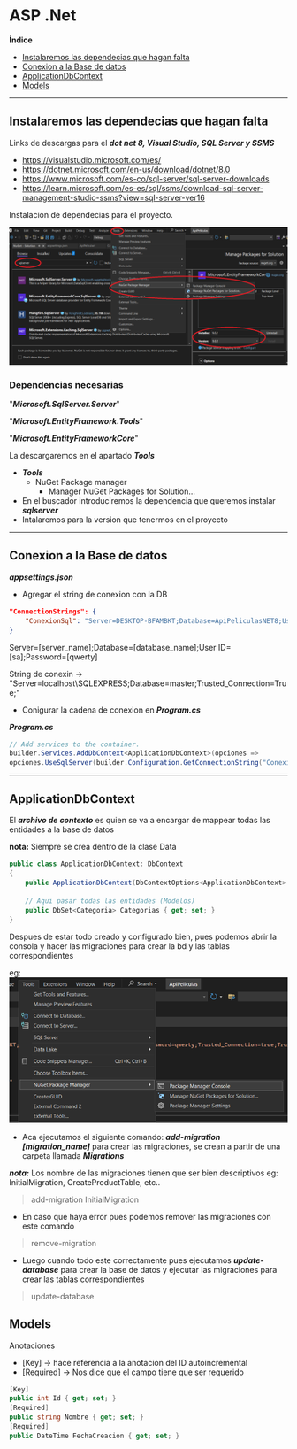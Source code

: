 # ASP .Net

**Índice**

* [Instalaremos las dependecias que hagan falta](#id0)
* [Conexion a la Base de datos](#id1)
* [ApplicationDbContext](#id2)
* [Models](#id3)

---

<div id='id0' />

## Instalaremos las dependecias que hagan falta

Links de descargas para el ***dot net 8, Visual Studio, SQL Server y SSMS***

* https://visualstudio.microsoft.com/es/
* https://dotnet.microsoft.com/en-us/download/dotnet/8.0
* https://www.microsoft.com/es-co/sql-server/sql-server-downloads
* https://learn.microsoft.com/es-es/sql/ssms/download-sql-server-management-studio-ssms?view=sql-server-ver16

Instalacion de dependecias para el proyecto.

<img src="img/conexion_sqlserver_asp.net.png" /> 

### Dependencias necesarias 
"***Microsoft.SqlServer.Server***"

"***Microsoft.EntityFramework.Tools***"

"***Microsoft.EntityFrameworkCore***"

La descargaremos en el apartado ***Tools***
* ***Tools***
  * NuGet Package manager
    * Manager NuGet Packages for Solution...
* En el buscador introduciremos la dependencia que queremos instalar ***sqlserver***
* Intalaremos para la version que tenermos en el proyecto

---

<div id='id1' />

## Conexion a la Base de datos

***appsettings.json***

* Agregar el string de conexion con la DB

```json
"ConnectionStrings": {
    "ConexionSql": "Server=DESKTOP-BFAMBKT;Database=ApiPeliculasNET8;User ID=sa;Password=qwerty;Trusted_Connection=true;TrustServerCertificate=true;MultipleActiveResultSets=true",
}
```

Server=[server_name];Database=[database_name];User ID=[sa];Password=[qwerty]

String de conexin -> "Server=localhost\SQLEXPRESS;Database=master;Trusted_Connection=True;"

* Conigurar la cadena de conexion en ***Program.cs***

***Program.cs***
```c#
// Add services to the container.
builder.Services.AddDbContext<ApplicationDbContext>(opciones => 
opciones.UseSqlServer(builder.Configuration.GetConnectionString("ConexionSql")));
```
  
---

<div id='id2' />

## ApplicationDbContext

El ***archivo de contexto*** es quien se va a encargar de mappear todas las entidades a la base de datos

**nota:** Siempre se crea dentro de la clase Data

```c#
public class ApplicationDbContext: DbContext
{
    public ApplicationDbContext(DbContextOptions<ApplicationDbContext> options): base(options){}

    // Aqui pasar todas las entidades (Modelos)
    public DbSet<Categoria> Categorias { get; set; }
}
```

Despues de estar todo creado y configurado bien, pues podemos abrir la consola y hacer las migraciones para crear la bd y las tablas correspondientes

eg:
<img src="img/console.png">

* Aca ejecutamos el siguiente comando: ***add-migration [migration_name]*** para crear las migraciones, se crean a partir de una carpeta llamada ***Migrations***

***nota:*** Los nombre de las migraciones tienen que ser bien descriptivos eg: InitialMigration, CreateProductTable, etc..

>add-migration InitialMigration

* En caso que haya error pues podemos remover las migraciones con este comando
>remove-migration

* Luego cuando todo este correctamente pues ejecutamos ***update-database*** para crear la base de datos y ejecutar las migraciones para crear las tablas correspondientes

>update-database





<div id='id3' />

## Models

Anotaciones

* [Key] -> hace referencia a la anotacion del ID autoincremental
* [Required] -> Nos dice que el campo tiene que ser requerido

```c#
[Key]
public int Id { get; set; }
[Required]
public string Nombre { get; set; }
[Required]
public DateTime FechaCreacion { get; set; }
```